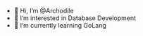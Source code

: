 - 👋 Hi, I’m @Archodile
- 👀 I’m interested in Database Development
- 🌱 I’m currently learning GoLang
